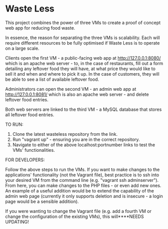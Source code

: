 # Waste Less

This project combines the power of three VMs to create a proof of concept web app for reducing food waste.

In essence, the reason for separating the three VMs is scalability. Each will require different resources to be fully optimised if Waste Less is to operate on a large scale.

Clients open the first VM - a public-facing web app at http://127.0.0.1:8080/ which is an apache web server - to, in the case of restaurants, fill out a form detailing any leftover food they will have, at what price they would like to sell it and when and where to pick it up. In the case of customers, they will be able to see a list of available leftover food.

Administrators can open the second VM - an admin web app at http://127.0.0.1:8081/ which is also an apache web server - and delete leftover food entries.

Both web servers are linked to the third VM - a MySQL database that stores all leftover food entries.

TO RUN:
1. Clone the latest wasteless repository from the link.
2. Run "vagrant up" - ensuring you are in the correct repository.
3. Navigate to either of the above localhost:portnumber links to test the VMs' functionalities.

FOR DEVELOPERS:

Follow the above steps to run the VMs. If you want to make changes to the applications' functionality (not the Vagrant file), best practice is to ssh into your desired VM from the command line (e.g. "vagrant ssh adminserver"). From here, you can make changes to the PHP files - or even add new ones. An example of a useful addition would be to extend the capability of the admin web page (currently it only supports deletion and is insecure - a login page would be a sensible addition).

If you were wanting to change the Vagrant file (e.g. add a fourth VM or change the configuration of the existing VMs), this will****NEEDS UPDATING!